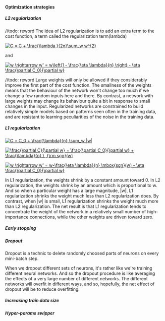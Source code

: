 #### Optimization strategies
##### L2 regularization
//todo: reword
The idea of L2 regularization is to add an extra term to the cost function, a term called the regularization term(lambda)

<a href="https://www.codecogs.com/eqnedit.php?latex=C&space;=&space;C_0&space;&plus;&space;\frac{\lambda&space;}{2n}\sum_w&space;w^{2}" target="_blank"><img src="https://latex.codecogs.com/gif.latex?C&space;=&space;C_0&space;&plus;&space;\frac{\lambda&space;}{2n}\sum_w&space;w^{2}" title="C = C + \frac{\lambda }{2n}\sum_w w^{2}" /></a>

and 

<a href="https://www.codecogs.com/eqnedit.php?latex=w&space;\rightarrow&space;w'&space;=&space;w\left(1&space;-&space;\frac{\eta&space;\lambda}{n}&space;\right)&space;-&space;\eta&space;\frac{\partial&space;C_0}{\partial&space;w}" target="_blank"><img src="https://latex.codecogs.com/gif.latex?w&space;\rightarrow&space;w'&space;=&space;w\left(1&space;-&space;\frac{\eta&space;\lambda}{n}&space;\right)&space;-&space;\eta&space;\frac{\partial&space;C_0}{\partial&space;w}" title="w \rightarrow w' = w\left(1 - \frac{\eta \lambda}{n} \right) - \eta \frac{\partial C_0}{\partial w}" /></a>

//todo: reword
Large weights will only be allowed if they considerably improve the first part of the cost function.
The smallness of the weights means that the behaviour of the network won't change too much if we change a few random inputs here and there. 
By contrast, a network with large weights may change its behaviour quite a bit in response to small changes in the input. 
Regularized networks are constrained to build relatively simple models based on patterns seen often in the training data, 
and are resistant to learning peculiarities of the noise in the training data.
##### L1 regularization
<a href="https://www.codecogs.com/eqnedit.php?latex=C&space;=&space;C_0&space;&plus;&space;\frac{\lambda}{n}&space;\sum_w&space;|w|" target="_blank"><img src="https://latex.codecogs.com/gif.latex?C&space;=&space;C_0&space;&plus;&space;\frac{\lambda}{n}&space;\sum_w&space;|w|" title="C = C_0 + \frac{\lambda}{n} \sum_w |w|" /></a>

<a href="https://www.codecogs.com/eqnedit.php?latex=\frac{\partial&space;C}{\partial&space;w}&space;=&space;\frac{\partial&space;C_0}{\partial&space;w}&space;&plus;&space;\frac{\lambda}{n}&space;\,&space;{\rm&space;sgn}(w)" target="_blank"><img src="https://latex.codecogs.com/gif.latex?\frac{\partial&space;C}{\partial&space;w}&space;=&space;\frac{\partial&space;C_0}{\partial&space;w}&space;&plus;&space;\frac{\lambda}{n}&space;\,&space;{\rm&space;sgn}(w)" title="\frac{\partial C}{\partial w} = \frac{\partial C_0}{\partial w} + \frac{\lambda}{n} \, {\rm sgn}(w)" /></a>

<a href="https://www.codecogs.com/eqnedit.php?latex=w&space;\rightarrow&space;w'&space;=&space;w-\frac{\eta&space;\lambda}{n}&space;\mbox{sgn}(w)&space;-&space;\eta&space;\frac{\partial&space;C_0}{\partial&space;w}" target="_blank"><img src="https://latex.codecogs.com/gif.latex?w&space;\rightarrow&space;w'&space;=&space;w-\frac{\eta&space;\lambda}{n}&space;\mbox{sgn}(w)&space;-&space;\eta&space;\frac{\partial&space;C_0}{\partial&space;w}" title="w \rightarrow w' = w-\frac{\eta \lambda}{n} \mbox{sgn}(w) - \eta \frac{\partial C_0}{\partial w}" /></a>

In L1 regularization, the weights shrink by a constant amount toward 0. In L2 regularization, the weights shrink by an amount which is proportional to w. And so when a particular weight has a large magnitude, |w|, L1 regularization shrinks the weight much less than L2 regularization does. By contrast, when |w| is small, L1 regularization shrinks the weight much more than L2 regularization. The net result is that L1 regularization tends to concentrate the weight of the network in a relatively small number of high-importance connections, while the other weights are driven toward zero.


##### Early stopping
##### Dropout
Dropout is a technic to delete randomly choosed parts of neurons on every mini-batch step.

When we dropout different sets of neurons, it's rather like we're training different neural networks. 
And so the dropout procedure is like averaging the effects of a very large number of different networks. 
The different networks will overfit in different ways, and so, hopefully, the net effect of dropout will be to reduce overfitting.


   
##### Increasing train data size
##### Hyper-params swipper
